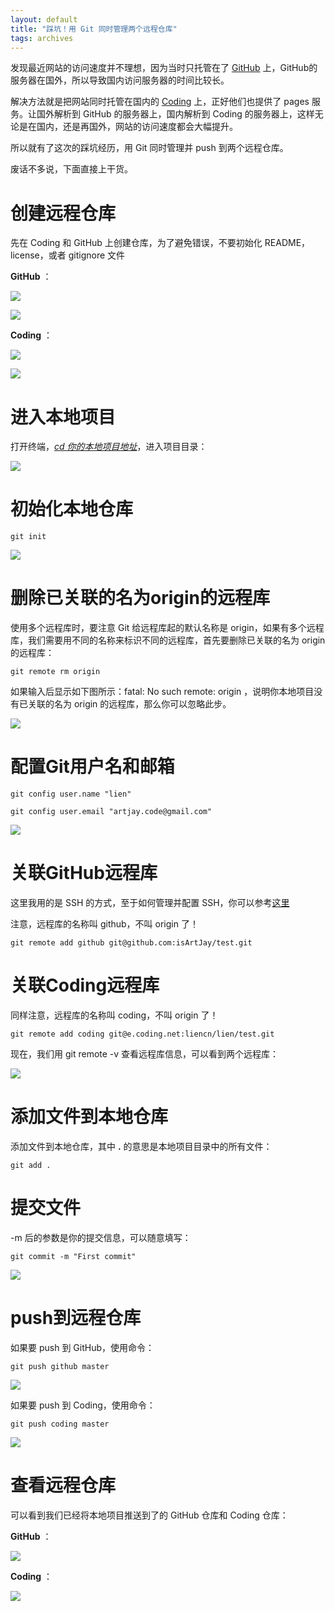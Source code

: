 ```yaml
---
layout: default
title: "踩坑！用 Git 同时管理两个远程仓库"
tags: archives
---
```


发现最近网站的访问速度并不理想，因为当时只托管在了 [GitHub](https://github.com/) 上，GitHub的服务器在国外，所以导致国内访问服务器的时间比较长。

解决方法就是把网站同时托管在国内的 [Coding](https://coding.net/) 上，正好他们也提供了 pages 服务。让国外解析到 GitHub 的服务器上，国内解析到 Coding 的服务器上，这样无论是在国内，还是再国外，网站的访问速度都会大幅提升。

所以就有了这次的踩坑经历，用 Git 同时管理并 push 到两个远程仓库。

废话不多说，下面直接上干货。

# 创建远程仓库

先在 Coding 和 GitHub 上创建仓库，为了避免错误，不要初始化 README，license，或者 gitignore 文件 

**GitHub** ：

![](https://lien-1258580758.cos.ap-shanghai.myqcloud.com/blog-img/14_git-skills/4.png)

![](https://lien-1258580758.cos.ap-shanghai.myqcloud.com/blog-img/14_git-skills/7.png)

**Coding** ：

![](https://lien-1258580758.cos.ap-shanghai.myqcloud.com/blog-img/14_git-skills/5.png)

![](https://lien-1258580758.cos.ap-shanghai.myqcloud.com/blog-img/14_git-skills/6.png)

# 进入本地项目

打开终端，*<u>cd 你的本地项目地址</u>*，进入项目目录：

![](https://lien-1258580758.cos.ap-shanghai.myqcloud.com/blog-img/14_git-skills/1.png)

# 初始化本地仓库

```shell
git init
```

![](https://lien-1258580758.cos.ap-shanghai.myqcloud.com/blog-img/14_git-skills/2.png)

# 删除已关联的名为origin的远程库

使用多个远程库时，要注意 Git 给远程库起的默认名称是 origin，如果有多个远程库，我们需要用不同的名称来标识不同的远程库，首先要删除已关联的名为 origin 的远程库：

```
git remote rm origin
```

如果输入后显示如下图所示：fatal: No such remote: origin ，说明你本地项目没有已关联的名为 origin 的远程库，那么你可以忽略此步。

![](https://lien-1258580758.cos.ap-shanghai.myqcloud.com/blog-img/14_git-skills/3.png)

# 配置Git用户名和邮箱

```
git config user.name "lien"
```

```
git config user.email "artjay.code@gmail.com"
```

![](https://lien-1258580758.cos.ap-shanghai.myqcloud.com/blog-img/14_git-skills/8.png)

# 关联GitHub远程库

这里我用的是 SSH 的方式，至于如何管理并配置 SSH，你可以参考[这里](https://www.lien.run/20190805/more-ssh)

注意，远程库的名称叫 github，不叫 origin 了！

```
git remote add github git@github.com:isArtJay/test.git
```

# 关联Coding远程库

同样注意，远程库的名称叫 coding，不叫 origin 了！

```
git remote add coding git@e.coding.net:liencn/lien/test.git
```

现在，我们用 git remote -v 查看远程库信息，可以看到两个远程库：

![](https://lien-1258580758.cos.ap-shanghai.myqcloud.com/blog-img/14_git-skills/9.png)

# 添加文件到本地仓库

添加文件到本地仓库，其中  **.**  的意思是本地项目目录中的所有文件：

```
git add .
```

# 提交文件

-m 后的参数是你的提交信息，可以随意填写：

```
git commit -m "First commit"
```

![](https://lien-1258580758.cos.ap-shanghai.myqcloud.com/blog-img/14_git-skills/10.png)

# push到远程仓库

如果要 push 到 GitHub，使用命令：

```
git push github master
```

![](https://lien-1258580758.cos.ap-shanghai.myqcloud.com/blog-img/14_git-skills/11.png)

如果要 push 到 Coding，使用命令：

```
git push coding master
```

![](https://lien-1258580758.cos.ap-shanghai.myqcloud.com/blog-img/14_git-skills/12.png)

# 查看远程仓库

可以看到我们已经将本地项目推送到了的 GitHub 仓库和 Coding 仓库：

**GitHub** ：

![](https://lien-1258580758.cos.ap-shanghai.myqcloud.com/blog-img/14_git-skills/15.png)

**Coding** ：

![](https://lien-1258580758.cos.ap-shanghai.myqcloud.com/blog-img/14_git-skills/14.png)